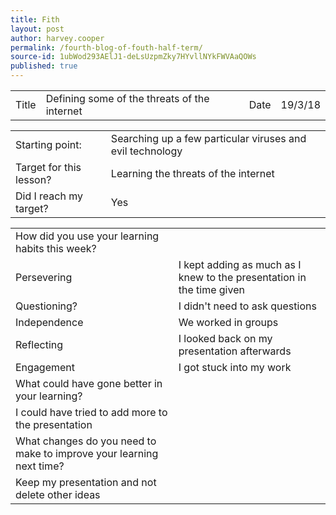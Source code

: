 ```yaml
---
title: Fith
layout: post
author: harvey.cooper
permalink: /fourth-blog-of-fouth-half-term/
source-id: 1ubWod293AElJ1-deLsUzpmZky7HYvllNYkFWVAaQOWs
published: true
---
```

 

<table>
  <tr>
    <td>Title</td>
    <td>Defining some of the threats of the internet</td>
    <td>Date</td>
    <td>19/3/18</td>
  </tr>
</table>


<table>
  <tr>
    <td>Starting point:</td>
    <td>Searching up a few particular viruses and evil technology</td>
  </tr>
  <tr>
    <td>Target for this lesson?</td>
    <td>Learning the threats of the internet</td>
  </tr>
  <tr>
    <td>Did I reach my target? </td>
    <td>Yes</td>
  </tr>
</table>


<table>
  <tr>
    <td>How did you use your learning habits this week?</td>
    <td></td>
  </tr>
  <tr>
    <td>Persevering</td>
    <td>I kept adding as much as I knew to the presentation in the time given</td>
  </tr>
  <tr>
    <td>Questioning?</td>
    <td>I didn't need to ask questions</td>
  </tr>
  <tr>
    <td>Independence</td>
    <td>We worked in groups</td>
  </tr>
  <tr>
    <td>Reflecting</td>
    <td>I looked back on my presentation afterwards</td>
  </tr>
  <tr>
    <td>Engagement</td>
    <td>I got stuck into my work</td>
  </tr>
  <tr>
    <td>What could have gone better in your learning?</td>
    <td></td>
  </tr>
  <tr>
    <td>I could have tried to add more to the presentation</td>
    <td></td>
  </tr>
  <tr>
    <td>What changes do you need to make to improve your learning next time?</td>
    <td></td>
  </tr>
  <tr>
    <td>Keep my presentation and not delete other ideas









</td>
    <td></td>
  </tr>
</table>


